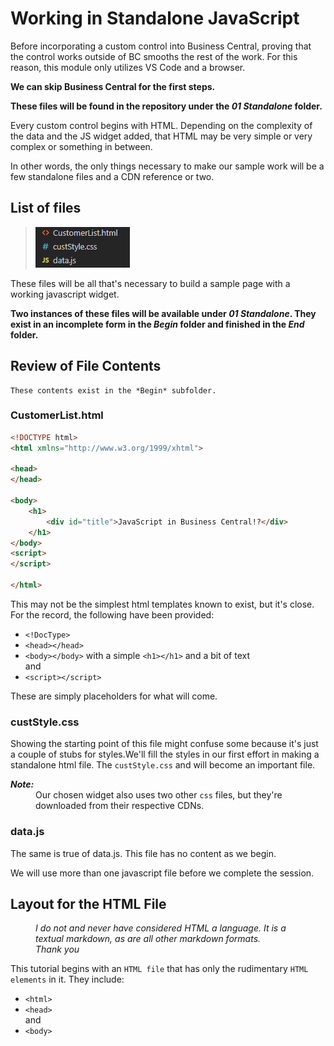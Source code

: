 # <a name="standalone">Working in Standalone JavaScript</a>

Before incorporating a custom control into Business Central, proving that the control works outside of BC smooths the rest of the work. For this reason, this module only utilizes VS Code and a browser.

**We can skip Business Central for the first steps.**

**These files will be found in the repository under the *01 Standalone* folder.**

Every custom control begins with HTML. Depending on the complexity of the data and the JS widget added, that HTML may be very simple or very complex or something in between.

In other words, the only things necessary to make our sample work will be a few standalone files and a CDN reference or two.

## <a name="list">List of files</a>

> ![CustomControl](../../media/threefiles.png)

These files will be all that's necessary to build a sample page with a working javascript widget. 

**Two instances of these files will be available under *01 Standalone*. They exist in an incomplete form in the *Begin* folder and finished in the *End* folder.**

## <a name="review">Review of File Contents</a>
    These contents exist in the *Begin* subfolder.
### <a name="html">CustomerList.html</a>
```html
<!DOCTYPE html>
<html xmlns="http://www.w3.org/1999/xhtml">

<head>
</head>

<body>
    <h1>
        <div id="title">JavaScript in Business Central!?</div>
    </h1>
</body>
<script>
</script>

</html>
```
This may not be the simplest html templates known to exist, but it's close. For the record, the following have been provided:
* `<!DocType>`
* `<head></head>`
* `<body></body>` with a simple `<h1></h1>` and a bit of text
<br>and<br>
* `<script></script>`

These are simply placeholders for what will come.

### <a name="style">custStyle.css</a>

Showing the starting point of this file might confuse some because it's just a couple of stubs for styles.We'll fill the styles in our first effort in making a standalone html file. The `custStyle.css` and will become an important file.

<dl>
<dt style="font-style:italic;font-weight:bold;font-size:14px">Note:</dt>
<dd>Our chosen widget also uses two other <code>css</code> files, but they're downloaded from their respective CDNs.</dd>
</dl>

### <a name="data">data.js</a>

The same is true of data.js. This file has no content as we begin.

We will use more than one javascript file before we complete the session.

## Layout for the HTML File
<div style="font-style: italic;text-size: 10px; margin-left:40px; margin-right:40px">I do not and never have considered HTML a language. It is a textual markdown, as are all other markdown formats.<br>
Thank you</div>

This tutorial begins with an `HTML file` that has only the rudimentary `HTML elements` in it. They include:

* `<html>`
* `<head>`<br>
and
* `<body>`
